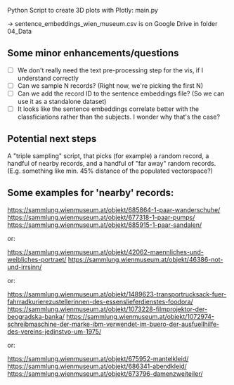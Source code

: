 Python Script to create 3D plots with Plotly: main.py

-> sentence_embeddings_wien_museum.csv is on Google Drive in folder 04_Data

## Some minor enhancements/questions

- [ ] We don't really need the text pre-processing step for the vis, if I understand correctly
- [ ] Can we sample N records? (Right now, we're picking the first N)
- [ ] Can we add the record ID to the sentence embeddings file? (So we can use it as a standalone dataset)
- [ ] It looks like the sentence embeddings correlate better with the classficiations rather than the subjects. I wonder why that's the case?

## Potential next steps

A "triple sampling" script, that picks (for example) a random record, a handful of nearby records, and a handful of "far away" random records. (E.g. something like min. 45% distance of the populated vectorspace?)

## Some examples for 'nearby' records:

https://sammlung.wienmuseum.at/objekt/685864-1-paar-wanderschuhe/
https://sammlung.wienmuseum.at/objekt/677318-1-paar-pumps/
https://sammlung.wienmuseum.at/objekt/685915-1-paar-sandalen/

or:

https://sammlung.wienmuseum.at/objekt/42062-maennliches-und-weibliches-portraet/
https://sammlung.wienmuseum.at/objekt/46386-not-und-irrsinn/

or:

https://sammlung.wienmuseum.at/objekt/1489623-transportrucksack-fuer-fahrradkurierezustellerinnen-des-essenslieferdienstes-foodora/
https://sammlung.wienmuseum.at/objekt/1073228-filmprojektor-der-beogradska-banka/
https://sammlung.wienmuseum.at/objekt/1072974-schreibmaschine-der-marke-ibm-verwendet-im-buero-der-ausfuellhilfe-des-vereins-jedinstvo-um-1975/

or: 

https://sammlung.wienmuseum.at/objekt/675952-mantelkleid/
https://sammlung.wienmuseum.at/objekt/686341-abendkleid/
https://sammlung.wienmuseum.at/objekt/673796-damenzweiteiler/
